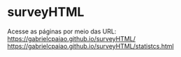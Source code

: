 # surveyHTML
Acesse as páginas por meio das URL:
https://gabrielcpaiao.github.io/surveyHTML/
https://gabrielcpaiao.github.io/surveyHTML/statistcs.html

